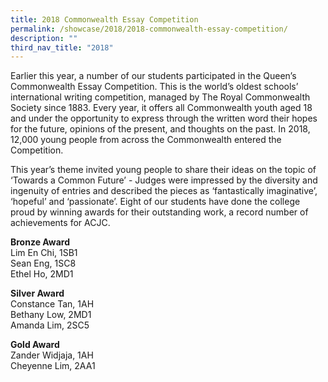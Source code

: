 ```yaml
---
title: 2018 Commonwealth Essay Competition
permalink: /showcase/2018/2018-commonwealth-essay-competition/
description: ""
third_nav_title: "2018"
---
```

Earlier this year, a number of our students participated in the Queen’s Commonwealth Essay Competition. This is the world’s oldest schools’ international writing competition, managed by The Royal Commonwealth Society since 1883. Every year, it offers all Commonwealth youth aged 18 and under the opportunity to express through the written word their hopes for the future, opinions of the present, and thoughts on the past. In 2018, 12,000 young people from across the Commonwealth entered the Competition.

  

This year’s theme invited young people to share their ideas on the topic of ‘Towards a Common Future’ - Judges were impressed by the diversity and ingenuity of entries and described the pieces as ‘fantastically imaginative’, ‘hopeful’ and ‘passionate’. Eight of our students have done the college proud by winning awards for their outstanding work, a record number of achievements for ACJC.

  

**Bronze Award**<br>
Lim En Chi, 1SB1<br>
Sean Eng, 1SC8<br>
Ethel Ho, 2MD1

  

**Silver Award**<br>
Constance Tan, 1AH<br>
Bethany Low, 2MD1<br>
Amanda Lim, 2SC5

  

**Gold Award**<br>
Zander Widjaja, 1AH<br>
Cheyenne Lim, 2AA1
